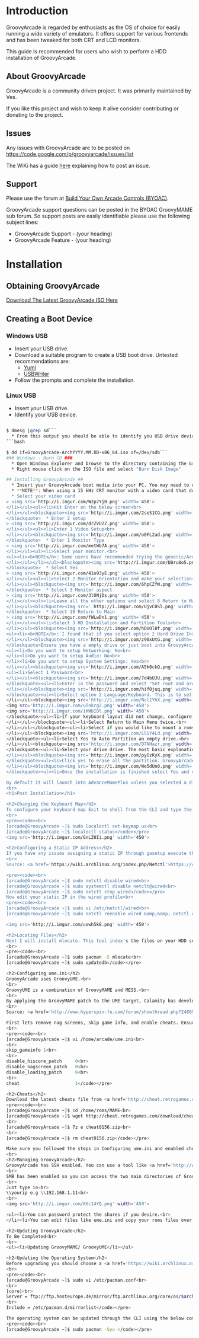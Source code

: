 

# Introduction #
GroovyArcade is regarded by enthusiasts as the OS of choice for easily running a wide variety of emulators. It offers support for various frontends and has been tweaked for both CRT and LCD monitors.

This guide is recommended for users who wish to perform a HDD installation of GroovyArcade.

## About GroovyArcade ##
GroovyArcade is a community driven project. It was primarily maintained by Ves.

If you like this project and wish to keep it alive consider contributing or donating to the project.

## Issues ##
Any issues with GroovyArcade are to be posted on
https://code.google.com/p/groovyarcade/issues/list

The WiKi has a guide [here](https://code.google.com/p/groovyarcade/wiki/Reporting_problems) explaining how to post an issue.

## Support ##
Please use the forum at [Build Your Own Arcade Controls (BYOAC)](http://forum.arcadecontrols.com/).

GroovyArcade support questions can be posted in the BYOAC GroovyMAME sub forum. So support posts are easily identifiable please use the following subject lines:
  * GroovyArcade Support - (your heading)
  * GroovyArcade Feature - (your heading)

# Installation #
## Obtaining GroovyArcade ##
[Download The Latest GroovyArcade ISO Here](https://e283dc88d509e5765cdd425ef94c1edb72be4a8f.googledrive.com/host/0B0NB2HYUHHktUFZXTWJfbHpzUlE/)

## Creating a Boot Device ##
### Windows USB ###
  * Insert your USB drive.
  * Download a suitable program to create a USB boot drive. Untested recommendations are:
    * [Yumi](http://www.pendrivelinux.com/yumi-multiboot-usb-creator/)
    * [USBWriter](http://sourceforge.net/projects/usbwriter/)
  * Follow the prompts and complete the installation.
### Linux USB ###
  * Insert your USB drive.
  * Identify your USB device.
```bash

$ dmesg |grep sd```
  * From this output you should be able to identify you USB drive device. Use DD to copy the files to your USB drive.
```bash

$ dd if=GroovyArcade-ArchYYYY.MM.DD-x86_64.iso of=/dev/sdb```
### Windows - Burn CD ###
  * Open Windows Explorer and browse to the directory containing the GroovyArcade ISO.
  * Right mouse click on the ISO file and select "Burn Disk Image"

## Installing GroovyArcade ##
  * Insert your GroovyArcade boot media into your PC. You may need to use an option key to bring up your boot menu.
  * **NOTE**: When using a 15 kHz CRT monitor with a video card that does not support a 15 kHz signal, ensure your CRT monitor is turned off until GroovyArcade has booted. If you don't you may damage your monitor. If you are unsure, turn your monitor off. Your alternatives are to use a Utlimarc [J-Pac](http://www.ultimarc.com/jpac.html), [Ultimarc ArcadeVGA](http://www.ultimarc.com/avgainf.html) or patch your ATI video card using [ATOM-15 ](http://geedorah.com/eiusdemmodi/forum/viewtopic.php?id=64)
  * Select your video card
> <img src='http://i.imgur.com/Wzp7Yj0.png' width='450'>
</li></ul><ul><li>Hit Enter on the below screen<br>
</li></ul><blockquote><img src='http://i.imgur.com/2seS1CG.png' width='450'>
</blockquote>  * Enter 2 setup
> <img src='http://i.imgur.com/drZVUZZ.png' width='450'>
</li></ul><ul><li>Enter 1 Video Setup<br>
</li></ul><blockquote><img src='http://i.imgur.com/o8FL2ad.png' width='450'>
</blockquote>  * Enter 1 Monitor Type
> <img src='http://i.imgur.com/metWb7A.png' width='450'>
</li></ul><ul><li>Select your monitor.<br>
<ul><li><b>NOTE</b>: Some users have recommended trying the generic/Arcade monitor types to see if the visuals improve.<br>
</li></ul></li></ul><blockquote><img src='http://i.imgur.com/DBru8o5.png' width='450'>
</blockquote>  * Select Yes
> <img src='http://i.imgur.com/41o93yE.png' width='450'>
</li></ul><ul><li>Select 2 Monitor Orientation and make your selection<br>
</li></ul><blockquote><img src='http://i.imgur.com/6hpCZfW.png' width='450'>
</blockquote>  * Select 3 Monitor aspect
> <img src='http://i.imgur.com/3lONjDs.png' width='450'>
</li></ul><ul><li>Leave all the other options and select 8 Return to Main<br>
</li></ul><blockquote><img src=' http://i.imgur.com/UjvC0Sl.png' width='450'>
</blockquote>  * Select 10 Return to Main
> <img src='http://i.imgur.com/fWLwDn1.png' width='450'>
</li></ul><ul><li>Select 3 HD Installation and Partition Tools<br>
</li></ul><blockquote><img src='http://i.imgur.com/hDUOlBf.png' width='450'>
<ul><li><b>NOTE</b>: I found that if you select option 2 Hard Drive Installation without an empty drive I would receive an error.<br>
</li></ul><blockquote><img src='http://i.imgur.com/z90xUtG.png' width='450'>
</blockquote>Ensure you have a empty drive or just boot into GroovyArcade, use the partition manager to delete all existing partitions. Reboot and load GroovyArcade again and follow these instructions. This guide will configure the Networking, Audio and some of the System Settings after installation.<br>
<ul><li>Do you want to setup Networking: No<br>
</li><li>Do you want to setup Audio: No<br>
</li><li>Do you want to setup System Settings: Yes<br>
</li></ul><blockquote><img src='http://i.imgur.com/A5k0ckQ.png' width='450'>
<ul><li>Select 1 Password<br>
</li></ul><blockquote><img src='http://i.imgur.com/7d4bUJU.png' width='450'>
</blockquote><ul><li>Enter in the password and select "Set root and arcade users password to arcade?" Yup. arcade was my chosen password in this demo.<br>
</li></ul><blockquote><img src='http://i.imgur.com/hifOjuq.png' width='450'>
</blockquote><ul><li>Select option 2 Language/Keyboard. This is to set your keyboard layout. I'm using a US keyboard layout. We will configure this option through the CLI.<br>
</li></ul><blockquote><img src='http://i.imgur.com/Ncl1YhX.png' width='450'>
<img src='http://i.imgur.com/uTnkrgZ.png' width='450'>
<img src='http://i.imgur.com/iKWbIDl.png' width='450'>
</blockquote><ul><li>If your keyboard layout did not change, configure it manually in post.<br>
</li></ul></blockquote><ul><li>Select Return to Main Menu twice.<br>
</li></ul></blockquote><ul><li>Select if you would like to mount a roms drive.<br>
</li></ul><blockquote><img src='http://i.imgur.com/L5iY4Ld.png' width='450'>
</blockquote><ul><li>Select Yes to Auto Partition an empty drive.<br>
</li></ul><blockquote><img src='http://i.imgur.com/D7NHazr.png' width='450'>
</blockquote><ul><li>Select your drive drive. The most basic explanation is that SD is a drive/block device that isn't IDE. The A means the first B second etc. So I have /dev/sda being the first hard drive.<br>
</li></ul><blockquote><img src='http://i.imgur.com/pyGzKyX.png' width='450'>
</blockquote><ul><li>Click yes to erase all the partition. GroovyArcade will now start installing.<br>
</li></ul><blockquote><img src='http://i.imgur.com/We5dUn0.png' width='450'>
</blockquote><ul><li>Once the installation is finished select Yes and remove your media. And select Yes to Really Reboot System?</li></ul>

By default it will launch into AdvanceMamePlus unless you selected a different fronted.<br>
<br>
<h1>Post Installation</h1>

<h2>Changing the Keyboard Map</h2>
To configure your keyboard map Exit to shell from the CLI and type the below commands:<br>
<br>
<pre><code><br>
[arcade@GroovyArcade ~]$ sudo localectl set-keymap us<br>
[arcade@GroovyArcade ~]$ localectl status</code></pre>
<img src='http://i.imgur.com/GnLZ0Ii.png' width='450'>

<h2>Configuring a Static IP Address</h2>
If you have any issues assigning a static IP through gasetup execute these commands through the CLI.<br>
<br>
Source: <a href='https://wiki.archlinux.org/index.php/Netctl'>https://wiki.archlinux.org/index.php/Netctl</a>

<pre><code><br>
[arcade@GroovyArcade ~]$ sudo netctl disable wired<br>
[arcade@GroovyArcade ~]$ sudo systemctl disable netclt@wired<br>
[arcade@GroovyArcade ~]$ sudo netctl stop wired</code></pre>
Now edit your static IP in the wired profile<br>
<pre><code><br>
[arcade@GroovyArcade ~]$ sudo vi /etc/netctl/wired<br>
[arcade@GroovyArcade ~]$ sudo netctl reenable wired &amp;&amp; netctl restart wired</code></pre>

<img src='http://i.imgur.com/uswh5k8.png' width='450'>

<h2>Locating Files</h2>
Next I will install mlocate. This tool index's the files on your HDD so you can easily search for them.<br>
<br>
<pre><code><br>
[arcade@GroovyArcade ~]$ sudo pacman -S mlocate<br>
[arcade@GroovyArcade ~]$ sudo updatedb</code></pre>

<h2>Configuring ume.ini</h2>
GroovyArcade uses GroovyUME.<br>
<br>
GroovyUME is a combination of GroovyMAME and MESS.<br>
<br>
By applying the GroovyMAME patch to the UME target, Calamity has developed a universal emulator that can benefit from the arcade modeline stuff for console systems too, which includes the improved sync options GroovyMAME implements as standard. In plain English for those of us who have had a few too many beers, it means that when you load any console up through GroovyUME it will automatically use the SwitchRes program to match the resolution and frequency rate of that console game, similar to how most of you have MAME set up looking arcade perfect, you can now do the same for older console systems listed above.<br>
<br>
Source: <a href='http://www.hyperspin-fe.com/forum/showthread.php?24809-One-Emulator-to-Rule-Them-All-GroovyUME-by-Calamity-DrMaxwell-s-AHK-Script'>DrMaxWell</a>

First lets remove nag screens, skip game info, and enable cheats. Ensure ume.ini has the below options set.<br>
<br>
<pre><code><br>
[arcade@GroovyArcade ~]$ vi /home/arcade/ume.ini<br>
<br>
skip_gameinfo 1<br>
<br>
disable_hiscore_patch     0<br>
disable_nagscreen_patch   0<br>
disable_loading_patch     0<br>
<br>
cheat                     1</code></pre>

<h2>Cheats</h2>
Download the latest cheats file from <a href='http://cheat.retrogames.com/'>http://cheat.retrogames.com/</a>
<pre><code><br>
[arcade@GroovyArcade ~]$ cd /home/roms/MAME<br>
[arcade@GroovyArcade ~]$ wget http://cheat.retrogames.com/download/cheat0156.zip<br>
<br>
[arcade@GroovyArcade ~]$ 7z e cheat0156.zip<br>
<br>
[arcade@GroovyArcade ~]$ rm cheat0156.zip</code></pre>

Make sure you followed the steps in Configuring ume.ini and enabled cheats.<br>
<br>
<h2>Managing GroovyArcade</h2>
GroovyArcade has SSH enabled. You can use a tool like <a href='http://www.chiark.greenend.org.uk/~sgtatham/putty/'>putty</a> to logon and configure your system over a network.<br>
<br>
SMB has been enabled so you can access the two main directories of GroovyArcade over a network.<br>
<br>
Just type in<br>
\\yourip e.g \\192.168.1.11<br>
<br>
<img src='http://i.imgur.com/K6c14YQ.png' width='450'>

<ul><li>You can password protect the shares if you desire.<br>
</li><li>You can edit files like ume.ini and copy your roms files over a network by browsing to the correct directory.</li></ul>

<h2>Updating GroovyArcade</h2>
To Be Completed<br>
<br>
<ul><li>Updating GroovyMAME/ GroovyUME</li></ul>

<h2>Updating the Operating System</h2>
Before upgrading you should choose a <a href='https://wiki.archlinux.org/index.php/mirrors'>local mirror</a>.<br>
<br>
<pre><code><br>
[arcade@GroovyArcade ~]$ sudo vi /etc/pacman.conf<br>
<br>
[core]<br>
Server = ftp://ftp.hosteurope.de/mirror/ftp.archlinux.org/core/os/$arch<br>
<br>
Include = /etc/pacman.d/mirrorlist</code></pre>

The operating system can be updated through the CLI using the below command:<br>
<pre><code><br>
[arcade@GroovyArcade ~]$ sudo pacman -Syu </code></pre>